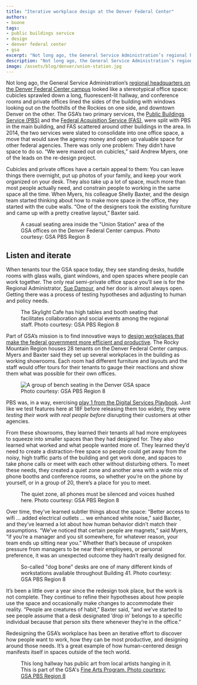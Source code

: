 ```yaml
---
title: "Iterative workplace design at the Denver Federal Center"
authors:
- boone
tags:
- public buildings service
- design
- denver federal center
- gsa
excerpt: "Not long ago, the General Service Administration’s regional headquarters on the Denver Federal Center campus looked like a stereotypical office space; today, it is a modern workplace thanks to the iterative work of the Denver GSA’s design team."
description: "Not long ago, the General Service Administration’s regional headquarters on the Denver Federal Center campus looked like a stereotypical office space; today, it is a modern workplace thanks to the iterative work of the Denver GSA’s design team."
image: /assets/blog/denver/union-station.jpg
---
```

Not long ago, the General Service Administration’s [regional headquarters
on the Denver Federal Center campus](http://gsa.gov/portal/category/21504) looked like a stereotypical office
space: cubicles sprawled down a long, fluorescent-lit hallway, and
conference rooms and private offices lined the sides of the building
with windows looking out on the foothills of the Rockies on one side,
and downtown Denver on the other. The GSA’s two primary services, the
[Public Buildings Service (PBS)](http://gsa.gov/portal/content/104722) and the [Federal Acquisition Service
(FAS)](http://gsa.gov/portal/content/104850), were split with PBS in the main building, and FAS scattered
around other buildings in the area. In 2014, the two services were
slated to consolidate into one office space, a move that would save the
agency money and open up valuable space for other federal agencies.
There was only one problem: They didn’t have space to do so. “We were
maxed out on cubicles,” said Andrew Myers, one of the leads on the
re-design project.

Cubicles and private offices have a certain appeal to them: You can
leave things there overnight, put up photos of your family, and keep
your work organized on your desk. They also take up a lot of space, much
more than most people actually need, and constrain people to working in
the same space all the time. When Myers, his colleague Shelly Baxter,
and the design team started thinking about how to make more space in the
office, they started with the cube walls. “One of the designers took the
existing furniture and came up with a pretty creative layout,” Baxter
said.

<figure>
  <img src="{{site.baseurl}}{{page.image}}" alt="">
  <figcaption>A casual seating area inside the "Union Station" area of the GSA offices on the Denver Federal Center campus. Photo courtesy: GSA PBS Region 8</figcaption>
</figure>

## Listen and iterate

When tenants tour the GSA space today, they see standing desks, huddle
rooms with glass walls, giant windows, and open spaces where people can
work together. The only real semi-private office space you’ll see is for
the Regional Administrator, [Sue Damour](http://gsa.gov/portal/category/21495), and her door is almost always
open. Getting there was a process of testing hypotheses and adjusting to
human and policy needs.

<figure>
  <img src="{{ site.baseurl }}/assets/blog/denver/skylight.jpg" alt="">
  <figcaption>The Skylight Cafe has high tables and booth seating that facilitates collaboration and social events among the regional staff. Photo courtesy: GSA PBS Region 8 </figcaption>
</figure>

Part of GSA’s mission is to find innovative ways to [design workplaces
that make the federal government more efficient and
productive](http://www.gsa.gov/portal/content/134874). The Rocky
Mountain Region houses 28 tenants on the Denver Federal Center campus.
Myers and Baxter said they set up several workplaces in the building as
working showrooms. Each room had different furniture and layouts and the
staff would offer tours for their tenants to gauge their reactions and
show them what was possible for their own offices.

<figure>
  <img alt="A group of bench seating in the Denver GSA space" src="{{site.baseurl }}/assets/blog/denver/quiet-car.jpg">
  <figcaption>Photo courtesy: GSA PBS Region 8</figcaption>
</figure>

PBS was, in a way, exercising [play 1 from the Digital Services Playbook](https://playbook.cio.gov/#play1).
Just like we test features here at 18F before releasing them too widely,
they were *testing their work with real people before* disrupting their
customers at other agencies.

From these showrooms, they learned their tenants all had more employees
to squeeze into smaller spaces than they had designed for. They also
learned what worked and what people wanted more of. They learned they’d
need to create a distraction-free space so people could get away from
the noisy, high traffic parts of the building and get work done, and
spaces to take phone calls or meet with each other without disturbing
others. To meet these needs, they created a quiet zone and another area
with a wide mix of phone booths and conference rooms, so whether you’re
on the phone by yourself, or in a group of 20, there’s a place for you
to meet.

<figure>
  <img src="{{site.baseurl}}/assets/blog/denver/quiet-car-2.jpg" alt="">
  <figcaption>The quiet zone, all phones must be silenced and voices hushed here. Photo courtesy: GSA PBS Region 8</figcaption>
</figure>

Over time, they’ve learned subtler things about the space: “Better
access to wifi … added electrical outlets … we enhanced white noise,”
said Baxter, and they’ve learned a lot about how human behavior didn’t
match their assumptions. “We’ve noticed that certain people are
magnets,” said Myers, “if you’re a manager and you sit somewhere, for
whatever reason, your team ends up sitting near you.” Whether that’s
because of unspoken pressure from managers to be near their employees,
or personal preference, it was an unexpected outcome they hadn’t really
designed for.

<figure>
  <img src="{{ site.baseurl }}/assets/blog/denver/dogbones.jpg" alt="">
  <figcaption>So-called "dog bone" desks are one of many different kinds of workstations available throughout Building 41. Photo courtesy: GSA PBS Region 8</figcaption>
</figure>

It’s been a little over a year since the redesign took place, but the
work is not complete. They continue to refine their hypotheses about how
people use the space and occasionally make changes to accommodate their
reality. “People are creatures of habit,” Baxter said, “and we’ve
started to see people assume that a desk designated ‘drop in’ belongs to
a specific individual because that person sits there whenever they’re in
the office.”

Redesigning the GSA’s workplace has been an iterative effort to discover
how people want to work, how they can be most productive, and designing
around those needs. It’s a great example of how human-centered design
manifests itself in spaces outside of the tech world.

<figure>
  <img src="{{ site.baseurl }}/assets/blog/denver/gallery-41.jpg" alt="">
  <figcaption>This long hallway has public art from local artists hanging in it. This is part of the GSA's <a href="http://www.gsa.gov/fa/">Fine Arts Program. Photo courtesy: GSA PBS Region 8</a></figcaption>
</figure>
